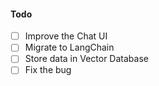 #### Todo

- [ ] Improve the Chat UI
- [ ] Migrate to LangChain
- [ ] Store data in Vector Database
- [ ] Fix the bug
